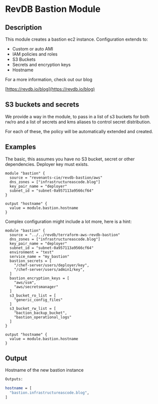 RevDB Bastion Module
================

Description
-----------

This module creates a bastion ec2 instance. Configuration extends to:

* Custom or auto AMI
* IAM policies and roles
* S3 Buckets
* Secrets and encryption keys
* Hostname

For a more information, check out our blog

[https://revdb.io/blog](https://revdb.io/blog)

S3 buckets and secrets
----------------------
We provide a way in the module, to pass in a list of s3 buckets for both rw/ro and a list of
secrets and kms aliases to control secret distribution.

For each of these, the policy will be automatically extended and created.


Examples
--------

The basic, this assumes you have no S3 bucket, secret or other dependencies. Deployer key must exists.

```hcl
module "bastion" {
  source = "revenants-cie/revdb-bastion/aws"
  dns_zones = ["infrastructureascode.blog"]
  key_pair_name = "deployer"
  subnet_id = "subnet-0a957113a9566cf64"
}

output "hostname" {
  value = module.bastion.hostname
}
```

Complex configuration might include a lot more, here is a hint:

```hcl
module "bastion" {
  source = "../../revdb/terraform-aws-revdb-bastion"
  dns_zones = ["infrastructureascode.blog"]
  key_pair_name = "deployer"
  subnet_id = "subnet-0a957113a9566cf64"
  environment = "test"
  service_name = "my_bastion"
  bastion_secrets = [
    "/chef-server/users/deployer/key",
    "/chef-server/users/admin1/key",
  ]
  bastion_encryption_keys = [
    "aws/ssm",
    "aws/secretsmanager"
  ]
  s3_bucket_ro_list = [
    "generic_config_files"
  ]
  s3_bucket_rw_list = [
    "baction_backup_bucket",
    "bastion_operational_logs"
  ]
}

output "hostname" {
  value = module.bastion.hostname
}
```

Output
------

Hostname of the new bastion instance

```bash
Outputs:

hostname = [
  "bastion.infrastructureascode.blog",
]
```
